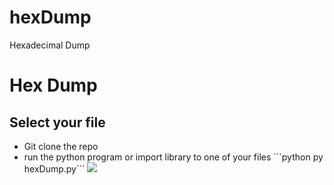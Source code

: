 # hexDump
Hexadecimal Dump

<h1>Hex Dump</h1>
<h2>Select your file</h2>
<ul>
<li>Git clone the repo
<li>run the python program or import library to one of your files
```python
 py hexDump.py```
<img src="https://i.imgur.com/Zfa4Q3m.png"/>

